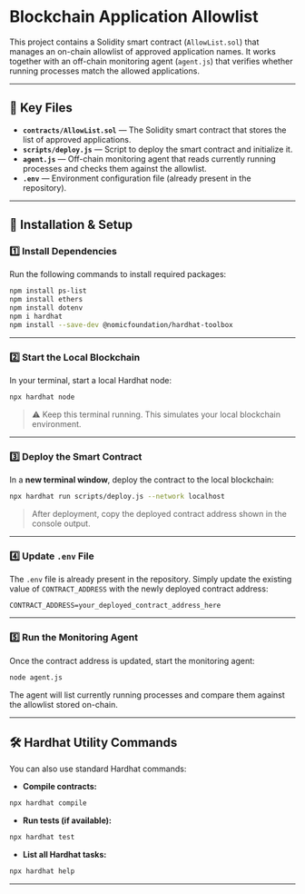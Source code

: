# Blockchain Application Allowlist

This project contains a Solidity smart contract (`AllowList.sol`) that manages an on-chain allowlist of approved application names. It works together with an off-chain monitoring agent (`agent.js`) that verifies whether running processes match the allowed applications.

---

## 📂 Key Files

* **`contracts/AllowList.sol`** — The Solidity smart contract that stores the list of approved applications.
* **`scripts/deploy.js`** — Script to deploy the smart contract and initialize it.
* **`agent.js`** — Off-chain monitoring agent that reads currently running processes and checks them against the allowlist.
* **`.env`** — Environment configuration file (already present in the repository).

---

## 🚀 Installation & Setup

### 1️⃣ Install Dependencies

Run the following commands to install required packages:

```bash
npm install ps-list
npm install ethers
npm install dotenv
npm i hardhat
npm install --save-dev @nomicfoundation/hardhat-toolbox
```

---

### 2️⃣ Start the Local Blockchain

In your terminal, start a local Hardhat node:

```bash
npx hardhat node
```

> ⚠️ Keep this terminal running. This simulates your local blockchain environment.

---

### 3️⃣ Deploy the Smart Contract

In a **new terminal window**, deploy the contract to the local blockchain:

```bash
npx hardhat run scripts/deploy.js --network localhost
```

> After deployment, copy the deployed contract address shown in the console output.

---

### 4️⃣ Update `.env` File

The `.env` file is already present in the repository.
Simply update the existing value of `CONTRACT_ADDRESS` with the newly deployed contract address:

```env
CONTRACT_ADDRESS=your_deployed_contract_address_here
```

---

### 5️⃣ Run the Monitoring Agent

Once the contract address is updated, start the monitoring agent:

```bash
node agent.js
```

The agent will list currently running processes and compare them against the allowlist stored on-chain.

---

## 🛠 Hardhat Utility Commands

You can also use standard Hardhat commands:

* **Compile contracts:**

```bash
npx hardhat compile
```

* **Run tests (if available):**

```bash
npx hardhat test
```

* **List all Hardhat tasks:**

```bash
npx hardhat help
```

---

